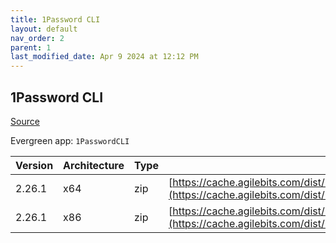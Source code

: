 ```yaml
---
title: 1Password CLI
layout: default
nav_order: 2
parent: 1
last_modified_date: Apr 9 2024 at 12:12 PM
---
```


## 1Password CLI

[Source](https://developer.1password.com/docs/cli/)

Evergreen app: `1PasswordCLI`

| Version | Architecture | Type | URI                                                                                                                                                                  |
| ------- | ------------ | ---- | -------------------------------------------------------------------------------------------------------------------------------------------------------------------- |
| 2.26.1  | x64          | zip  | [https://cache.agilebits.com/dist/1P/op2/pkg/v2.26.1/op_windows_amd64_v2.26.1.zip](https://cache.agilebits.com/dist/1P/op2/pkg/v2.26.1/op_windows_amd64_v2.26.1.zip) |
| 2.26.1  | x86          | zip  | [https://cache.agilebits.com/dist/1P/op2/pkg/v2.26.1/op_windows_386_v2.26.1.zip](https://cache.agilebits.com/dist/1P/op2/pkg/v2.26.1/op_windows_386_v2.26.1.zip)     |
